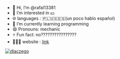 - 👋 Hi, I’m @rafal13381
- 👀 I’m interested in 💵
- 🌐 languages : 🇵🇱🇺🇸🇪🇸(un poco hablo español)
- 🐷 I’m currently learning programming
- 😄 Pronouns: mechanic
- ⚡ Fun fact: no????????????????
- 🧑🏻‍💻 website : [link](https://rafal13381.github.io)

[![dlaczego](https://media1.tenor.com/m/RNl_Us_MfCQAAAAC/dlaczego-flagi.gif)](https://www.youtube.com/watch?v=xwSu3FtWVz0)
<!---
rafal13381/rafal13381 is a ✨ special ✨ repository because its `README.md` (this file) appears on your GitHub profile.
You can click the Preview link to take a look at your changes.
--->
